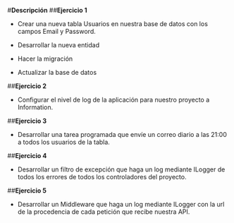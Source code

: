 #**Descripción**
##**Ejercicio 1**

- Crear una nueva tabla Usuarios en nuestra base de datos con los campos Email y Password.

- Desarrollar la nueva entidad

- Hacer la migración

- Actualizar la base de datos

##**Ejercicio 2**

- Configurar el nivel de log de la aplicación para nuestro proyecto a Information.

##**Ejercicio 3**

- Desarrollar una tarea programada que envíe un correo diario a las 21:00 a todos los usuarios de la tabla.

##**Ejercicio 4**

- Desarrollar un filtro de excepción que haga un log mediante ILogger de todos los errores de todos los controladores del proyecto.

##**Ejercicio 5**

- Desarrollar un Middleware que haga un log mediante ILogger con la url de la procedencia de cada petición que recibe nuestra API.
